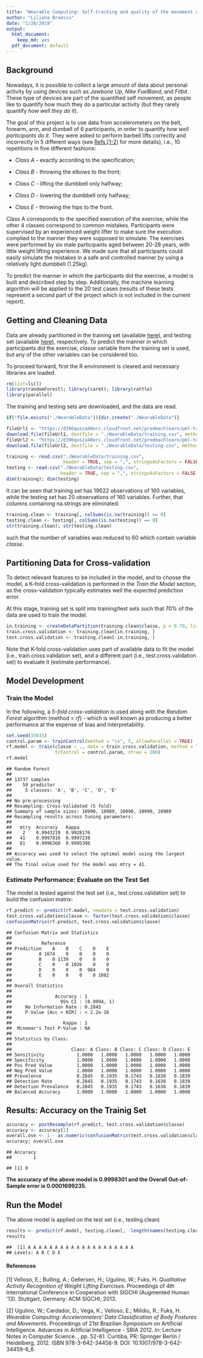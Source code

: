 ```yaml
---
title: "Wearable Computing: Self-tracking and quality of the movement activities"
author: "Liliana Braescu"
date: "1/28/2019"
output:
  html_document:
    keep_md: yes
  pdf_document: default
---
```




## Background

Nowadays, it is possible to collect a large amount of data about personal activity by using devices such as *Jawbone Up*, *Nike FuelBand*, and *Fitbit*. These type of devices are part of the quantified self movement, as people like to quantify how much they do a particular activity (but they rarely quantify *how well they do it*).

The goal of this project is to use data from accelerometers on the belt, forearm, arm, and dumbell of 6 participants, in order to quantify *how well participants do it*. They were asked to perform barbell lifts correctly and incorrectly in 5 different ways (see [Refs.[1-2]](http://web.archive.org/web/20161224072740/http:/groupware.les.inf.puc-rio.br/har) for more details), i.e., 10 repetitions in five different fashions: 

- *Class A* - exactly according to the specification;

- *Class B* - throwing the elbows to the front;

- *Class C* - lifting the dumbbell only halfway;

- *Class D* - lowering the dumbbell only halfway;

- *Class E* - throwing the hips to the front.

Class A corresponds to the specified execution of the exercise, while the other 4 classes correspond to common mistakes. Participants were supervised by an experienced weight lifter to make sure the execution complied to the manner they were supposed to simulate. The exercises were performed by six male participants aged between 20-28 years, with little weight lifting experience. We made sure that all participants could easily simulate the mistakes in a safe and controlled manner by using a relatively light dumbbell (1.25kg).

To predict the manner in which the participants did the exercise, a model is built and described step by step. Additionally, the machine learning algorithm will be applied to the 20 test cases (results of these tests represent a second part of the project which is not included in the current report). 

## Getting and Cleaning Data

Data are already partitioned in the training set (available [here](https://d396qusza40orc.cloudfront.net/predmachlearn/pml-training.csv)), and testing set (available [here](https://d396qusza40orc.cloudfront.net/predmachlearn/pml-testing.csv)), respectively. To predict the manner in which participants did the exercise, *classe* variable from the training set is used, but any of the other variables can be considered too.

To proceed forward, first the R environment is cleared and necessary libraries are loaded.

```r
rm(list=ls())
library(randomForest); library(caret); library(rattle)
library(parallel)
```

The training and testing sets are downloaded, and the data are read. 

```r
if(!file.exists("./WearableData")){dir.create("./WearableData")}

fileUrl1 <- "https://d396qusza40orc.cloudfront.net/predmachlearn/pml-training.csv"
download.file(fileUrl1, destfile = "./WearableData/training.csv", method = "curl", mode = "wb")
fileUrl2 <- "https://d396qusza40orc.cloudfront.net/predmachlearn/pml-testing.csv"
download.file(fileUrl2, destfile = "./WearableData/testing.csv", method = "curl", mode = "wb")
```


```r
training <- read.csv("./WearableData/training.csv", 
                     header = TRUE, sep = ",", stringsAsFactors = FALSE, na.strings = c("NA", "", "#DIV/0!"))
testing <- read.csv("./WearableData/testing.csv", 
                    header = TRUE, sep = ",", stringsAsFactors = FALSE, na.strings = c("NA", "", "#DIV/0!"))
dim(training); dim(testing)
```

It can be seen that training set has 19622 observations of 160 variables, while the testing set has 20 observations of  160 variables. Further, that columns containing na.strings are eliminated:

```r
training.clean <- training[, colSums(is.na(training)) == 0] 
testing.clean <- testing[, colSums(is.na(testing)) == 0] 
str(training.clean); str(testing.clean)
```
such that the number of variables was reduced to 60 which contain variable *classe*.

## Partitioning Data for Cross-validation

To detect relevant features to be included in the model, and to choose the model, a K-fold cross-validation is performed in the *Train the Model* section, as the cross-validation typically estimates well the expected prediction error.

At this stage, training set is split into training/test sets such that 70% of the data are used to train the model.

```r
in.training <- createDataPartition(training.clean$classe, p = 0.70, list = FALSE)
train.cross.validation <- training.clean[in.training, ]
test.cross.validation <- training.clean[-in.training, ]
```

Note that K-fold cross-validation uses part of available data to fit the model (i.e., train.cross.validation set), and a different part (i.e., test.cross.validation set) to evaluate it (estimate performance).

## Model Development
### Train the Model
In the following, a *5-fold cross-validation* is used along with the *Random Forest* algorithm (method = *rf*) - which is well known as producing a better performance at the expense of bias and interpretability.

```r
set.seed(33833)
control.param <- trainControl(method = "cv", 5, allowParallel = TRUE)
rf.model <- train(classe ~ ., data = train.cross.validation, method = "rf",
                  trControl = control.param, ntree = 200)
rf.model
```

```
## Random Forest 
## 
## 13737 samples
##    59 predictor
##     5 classes: 'A', 'B', 'C', 'D', 'E' 
## 
## No pre-processing
## Resampling: Cross-Validated (5 fold) 
## Summary of sample sizes: 10990, 10989, 10990, 10990, 10989 
## Resampling results across tuning parameters:
## 
##   mtry  Accuracy   Kappa    
##    2    0.9943219  0.9928176
##   41    0.9997816  0.9997238
##   81    0.9996360  0.9995396
## 
## Accuracy was used to select the optimal model using the largest value.
## The final value used for the model was mtry = 41.
```

### Estimate Performance: Evaluate on the Test Set
The model is tested against the test set (i.e., test.cross.validation set) to build the confusion matrix:

```r
rf.predict <- predict(rf.model, newdata = test.cross.validation)
test.cross.validation$classe <- factor(test.cross.validation$classe)
confusionMatrix(rf.predict, test.cross.validation$classe)
```

```
## Confusion Matrix and Statistics
## 
##           Reference
## Prediction    A    B    C    D    E
##          A 1674    0    0    0    0
##          B    0 1139    0    0    0
##          C    0    0 1026    0    0
##          D    0    0    0  964    0
##          E    0    0    0    0 1082
## 
## Overall Statistics
##                                      
##                Accuracy : 1          
##                  95% CI : (0.9994, 1)
##     No Information Rate : 0.2845     
##     P-Value [Acc > NIR] : < 2.2e-16  
##                                      
##                   Kappa : 1          
##  Mcnemar's Test P-Value : NA         
## 
## Statistics by Class:
## 
##                      Class: A Class: B Class: C Class: D Class: E
## Sensitivity            1.0000   1.0000   1.0000   1.0000   1.0000
## Specificity            1.0000   1.0000   1.0000   1.0000   1.0000
## Pos Pred Value         1.0000   1.0000   1.0000   1.0000   1.0000
## Neg Pred Value         1.0000   1.0000   1.0000   1.0000   1.0000
## Prevalence             0.2845   0.1935   0.1743   0.1638   0.1839
## Detection Rate         0.2845   0.1935   0.1743   0.1638   0.1839
## Detection Prevalence   0.2845   0.1935   0.1743   0.1638   0.1839
## Balanced Accuracy      1.0000   1.0000   1.0000   1.0000   1.0000
```

## Results: Accuracy on the Trainig Set

```r
accuracy <- postResample(rf.predict, test.cross.validation$classe)
accuracy <- accuracy[1]
overall.ose <- 1 - as.numeric(confusionMatrix(test.cross.validation$classe, rf.predict)$overall[1])
accuracy; overall.ose 
```

```
## Accuracy 
##        1
```

```
## [1] 0
```
**The accuracy of the above model is 0.9998301 and the Overall Out-of-Sample error is 0.0001699235.**

## Run the Model
The above model is applied on the test set (i.e., testing.clean)

```r
results <- predict(rf.model, testing.clean[, -length(names(testing.clean))])
results
```

```
##  [1] A A A A A A A A A A A A A A A A A A A A
## Levels: A B C D E
```

#### References
[1] Velloso, E.; Bulling, A.; Gellersen, H.; Ugulino, W.; Fuks, H. *Qualitative Activity Recognition of Weight Lifting Exercises*. Proceedings of 4th International Conference in Cooperation with SIGCHI (Augmented Human ’13). Stuttgart, Germany: ACM SIGCHI, 2013.

[2] Ugulino, W.; Cardador, D.; Vega, K.; Velloso, E.; Milidiu, R.; Fuks, H. *Wearable Computing: Accelerometers' Data Classification of Body Postures and Movements*. Proceedings of 21st Brazilian Symposium on Artificial Intelligence. Advances in Artificial Intelligence - SBIA 2012. In: Lecture Notes in Computer Science. , pp. 52-61. Curitiba, PR: Springer Berlin / Heidelberg, 2012. ISBN 978-3-642-34458-9. DOI: 10.1007/978-3-642-34459-6_6.

